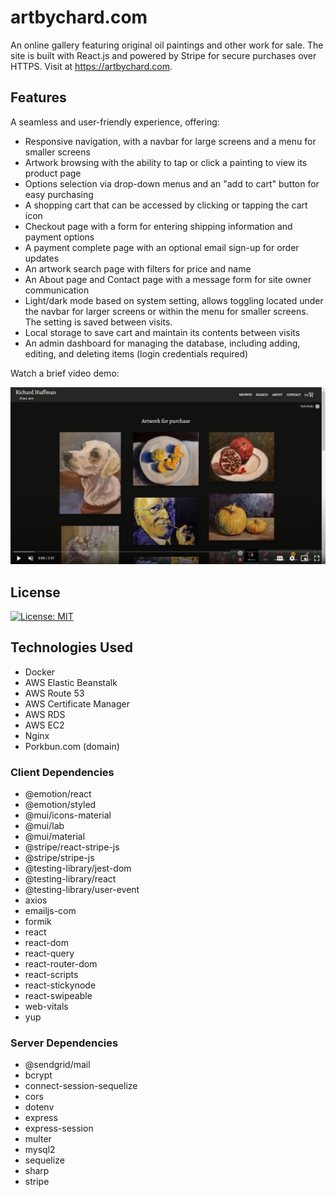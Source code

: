 # artbychard.com

An online gallery featuring original oil paintings and other work for sale. The site is built with React.js and powered by Stripe for secure purchases over HTTPS. Visit at https://artbychard.com.

## Features
A seamless and user-friendly experience, offering:

* Responsive navigation, with a navbar for large screens and a menu for smaller screens
* Artwork browsing with the ability to tap or click a painting to view its product page
* Options selection via drop-down menus and an "add to cart" button for easy purchasing
* A shopping cart that can be accessed by clicking or tapping the cart icon
* Checkout page with a form for entering shipping information and payment options
* A payment complete page with an optional email sign-up for order updates
* An artwork search page with filters for price and name
* An About page and Contact page with a message form for site owner communication
* Light/dark mode based on system setting, allows toggling located under the navbar for larger screens or within the menu for smaller screens. The setting is saved between visits.
* Local storage to save cart and maintain its contents between visits
* An admin dashboard for managing the database, including adding, editing, and deleting items (login credentials required)

Watch a brief video demo:

[![Watch the video](./client/src/assets/thumbnail.png)](https://drive.google.com/file/d/1kYkIfwzzWknv6RLEsQKCg5BbcpUUrys7/view)

## License
[![License: MIT](https://img.shields.io/badge/License-MIT-yellow.svg)](https://opensource.org/licenses/MIT)

## Technologies Used
* Docker
* AWS Elastic Beanstalk
* AWS Route 53
* AWS Certificate Manager
* AWS RDS
* AWS EC2
* Nginx
* Porkbun.com (domain)

### Client Dependencies
* @emotion/react
* @emotion/styled
* @mui/icons-material
* @mui/lab
* @mui/material
* @stripe/react-stripe-js
* @stripe/stripe-js
* @testing-library/jest-dom
* @testing-library/react
* @testing-library/user-event
* axios
* emailjs-com
* formik
* react
* react-dom
* react-query
* react-router-dom
* react-scripts
* react-stickynode
* react-swipeable
* web-vitals
* yup

### Server Dependencies
* @sendgrid/mail
* bcrypt
* connect-session-sequelize
* cors
* dotenv
* express
* express-session
* multer
* mysql2
* sequelize
* sharp
* stripe